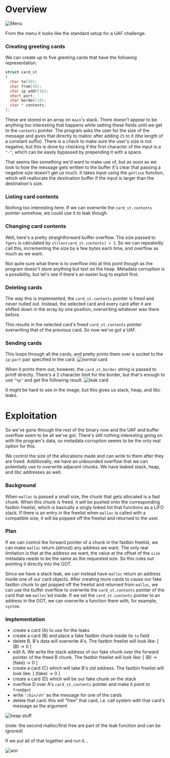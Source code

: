 # Overview
![Menu](https://puu.sh/so1iD/c828b85bea.png)

From the menu it looks like the standard setup for a UAF challenge.

### Creating greeting cards
We can create up to five greeting cards that have the following representation.

```C
struct card_st
{
  char to[50];
  char from[50];
  char ip_addr[16];
  short port;
  char border[10];
  char * contents;
};
```

These are stored in an array on `main`'s stack.  There doesn't appear to be anything too interesting that happens while setting these fields until we get to the `contents` pointer.  The program asks the user for the size of the message and gives that directly to malloc after adding `25` to it (the length of a constant suffix).  There is a check to make sure the user's size is not negative, but this is done by checking if the first character of the input is a `"-"`, which can be easily bypassed by prepending it with a space.

That seems like something we'd want to make use of, but as soon as we look to how the message gets written to the buffer it's clear that passing a negative size doesn't get us much.  It takes input using the `getline` function, which will reallocate the destination buffer if the input is larger than the destination's size.

### Listing card contents
Nothing too interesting here.  If we can overwrite the `card_st.contents` pointer somehow, we could use it to leak though.

### Changing card contents
Well, here's a pretty straightforward buffer overflow.  The size passed to `fgets` is calculated by `strlen(card_st.contents) + 3`.  So we can repeatedly call this, incrementing the size by a few bytes each time, and overflow as much as we want.

Not quite sure what there is to overflow into at this point though as the program doesn't store anything but text on the heap.  Metadata corruption is a possibility, but let's see if there's an easier bug to exploit first.

### Deleting cards
The way this is implemented, the `card_st.contents` pointer is freed and never nulled out.  Instead, the selected card and every card after it are shifted down in the array by one position, overwriting whatever was there before.

This results in the selected card's freed `card_st.contents` pointer overwriting that of the previous card.  So now we've got a UAF.

### Sending cards
This loops through all the cards, and pretty prints them over a socket to the `ip:port` pair specified in the card.
![normal card](https://puu.sh/so1rh/77d0bf15ab.png)

When it prints them out, however, the `card_st.border` string is passed to printf directly.  There's a 2 character limit for the border, but that's enough to use `"%p"` and get the following result.
![leak card](https://puu.sh/so1sL/9fed748cbc.png)

It might be hard to see in the image, but this gives us stack, heap, and libc leaks.

# Exploitation
So we've gone through the rest of the binary now and the UAF and buffer overflow seem to be all we've got.  There's still nothing interesting going on with the program's data, so metadata corruption seems to be the only real option for this.

We control the size of the allocations made and can write to them after they are freed.  Additionally, we have an unbounded overflow that we can potentially use to overwrite adjacent chunks.  We have leaked stack, heap, and libc addresses as well.

### Background
When `malloc` is passed a small size, the chunk that gets allocated is a fast chunk.  When this chunk is freed, it will be pushed onto the corresponding fastbin freelist, which is basically a singly linked list that functions as a LIFO stack.  If there is an entry in the freelist when `malloc` is called with a compatible size, it will be popped off the freelist and returned to the user.

### Plan
If we can control the forward pointer of a chunk in the fastbin freelist, we can make `malloc` return (almost) any address we want.  The only real limitation is that at the address we want, the value at the offset of the `size` metadata needs to be the same as the requested size.  So this rules out pointing it directly into the GOT.

Since we have a stack leak, we can instead have `malloc` return an address inside one of our card objects.  After creating more cards to cause our fake fastbin chunk to get popped off the freelist and returned from `malloc`, we can use the buffer overflow to overwrite the `card_st.contents` pointer of the card that we `malloc`'ed inside.  If we set the `card_st.contents` pointer to an address in the GOT, we can overwrite a function there with, for example, `system`.

### Implementation
 - create a card (A) to use for the leaks
 - create a card (B) and place a fake fastbin chunk inside its `to` field
 - delete B.  B's data will overwrite A's.  The fastbin freelist will look like: [  (B) -> 0  ]
 - edit A. We write the stack address of our fake chunk over the forward pointer of the freed B chunk.  The fastbin freelist will look like: [  (B) -> (fake) -> 0  ]
 - create a card (C) which will take B's old address.  The fastbin freelist will look like: [  (fake) -> 0  ]
 - create a card (D) which will be our fake chunk on the stack
 - overflow D over A's `card_st.contents` pointer and make it point to `free@got`
 - write `"/bin/sh"` as the message for one of the cards
 - delete that card.  this will "free" that card, i.e. call system with that card's message as the argument
 
![heap stuff](https://puu.sh/so0Ju/a327f9781c.jpg)

(note: the second malloc/first free are part of the leak function and can be ignored)

If we put all of that together and run it...

![win](https://puu.sh/snZUo/5dd1fbd072.png)



